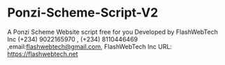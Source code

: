# Ponzi-Scheme-Script-V2
A Ponzi Scheme Website script free for you Developed by FlashWebTech Inc (+234) 9022165970 , (+234) 8110446469 ,email:flashwebtech@gmail.com, FlashWebTech Inc URL: https://flashwebtech.net
